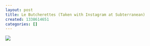 ```yaml
---
layout: post
title: Le Butcherettes (Taken with Instagram at Subterranean)
created: 1338614651
categories: []
---
```

<img src="http://24.media.tumblr.com/tumblr_m4z5obtdNA1rsr8w3o1_500.jpg"/><br/><br/>
